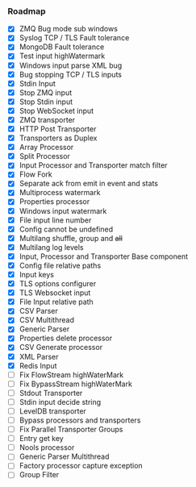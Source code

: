 ### Roadmap
* [x] ZMQ Bug mode sub windows
* [x] Syslog TCP / TLS Fault tolerance
* [x] MongoDB Fault tolerance
* [x] Test input highWatermark
* [x] Windows input parse XML bug
* [x] Bug stopping TCP / TLS inputs
* [x] Stdin Input
* [x] Stop ZMQ input
* [x] Stop Stdin input
* [x] Stop WebSocket input
* [x] ZMQ transporter
* [x] HTTP Post Transporter
* [x] Transporters as Duplex
* [x] Array Processor
* [x] Split Processor
* [x] Input Processor and Transporter match filter
* [x] Flow Fork
* [x] Separate ack from emit in event and stats
* [x] Multiprocess watermark
* [x] Properties processor
* [x] Windows input watermark
* [x] File input line number
* [x] Config cannot be undefined
* [x] Multilang shuffle, group and ~~all~~
* [x] Multilang log levels
* [x] Input, Processor and Transporter Base component
* [x] Config file relative paths
* [x] Input keys
* [x] TLS options configurer
* [x] TLS Websocket input
* [x] File Input relative path
* [x] CSV Parser
* [x] CSV Multithread
* [x] Generic Parser
* [x] Properties delete processor
* [x] CSV Generate processor
* [x] XML Parser
* [x] Redis Input
* [ ] Fix FlowStream highWaterMark
* [ ] Fix BypassStream highWaterMark
* [ ] Stdout Transporter
* [ ] Stdin input decide string
* [ ] LevelDB transporter
* [ ] Bypass processors and transporters
* [ ] Fix Parallel Transporter Groups
* [ ] Entry get key
* [ ] Nools processor
* [ ] Generic Parser Multithread
* [ ] Factory processor capture exception
* [ ] Group Filter
